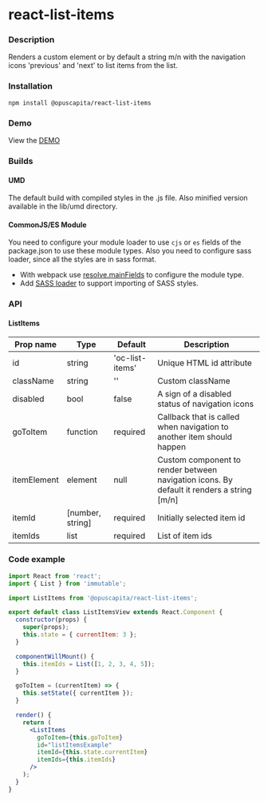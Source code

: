 # react-list-items

### Description
Renders a custom element or by default a string m/n with the navigation icons 'previous' and 'next' to list items from the list.

### Installation
```
npm install @opuscapita/react-list-items
```

### Demo
View the [DEMO](https://opuscapita.github.io/react-list-items)

### Builds
#### UMD
The default build with compiled styles in the .js file. Also minified version available in the lib/umd directory.
#### CommonJS/ES Module
You need to configure your module loader to use `cjs` or `es` fields of the package.json to use these module types.
Also you need to configure sass loader, since all the styles are in sass format.
* With webpack use [resolve.mainFields](https://webpack.js.org/configuration/resolve/#resolve-mainfields) to configure the module type.
* Add [SASS loader](https://github.com/webpack-contrib/sass-loader) to support importing of SASS styles.

### API

#### ListItems
| Prop name   | Type              | Default         | Description                                                           |
| ------------| ----------------- | --------------- | --------------------------------------------------------------------- |
| id          | string            | 'oc-list-items' | Unique HTML id attribute                                              |
| className   | string            | ''              | Custom className                                                      |
| disabled    | bool              | false           | A sign of a disabled status of navigation icons                       |
| goToItem    | function          | required        | Callback that is called when navigation to another item should happen |
| itemElement | element           | null            | Custom component to render between navigation icons. By default it renders a string [m/n] |
| itemId      | [number, string]  | required        | Initially selected item id                                            |
| itemIds     | list              | required        | List of item ids                                                      |

### Code example
```jsx
import React from 'react';
import { List } from 'immutable';

import ListItems from '@opuscapita/react-list-items';

export default class ListItemsView extends React.Component {
  constructor(props) {
    super(props);
    this.state = { currentItem: 3 };
  }

  componentWillMount() {
    this.itemIds = List([1, 2, 3, 4, 5]);
  }

  goToItem = (currentItem) => {
    this.setState({ currentItem });
  }

  render() {
    return (
      <ListItems
        goToItem={this.goToItem}
        id="listItemsExample"
        itemId={this.state.currentItem}
        itemIds={this.itemIds}
      />
    );
  }
}
```
